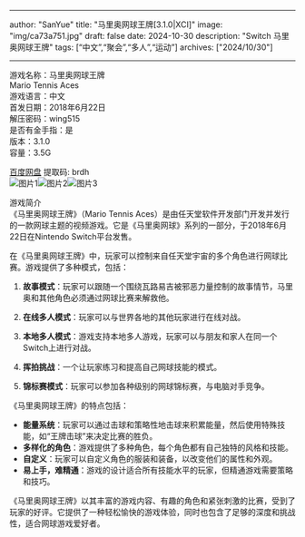 
---
author: "SanYue"
title: "马里奥网球王牌[3.1.0|XCI]"
image: "img/ca73a751.jpg"
draft: false
date: 2024-10-30
description: "Switch 马里奥网球王牌"
tags: [“中文”,“聚会”,“多人”,“运动”]
archives: ["2024/10/30"]

---

游戏名称：马里奥网球王牌   
Mario Tennis Aces    
游戏语言：中文  
首发日期：2018年6月22日  
解压密码：wing515  
是否有金手指：是  
版本：3.1.0   
容量：3.5G

[百度网盘](https://pan.baidu.com/s/1dN8sxYSWxVvE77kJQDYshw) 提取码: brdh  
![图片1](img/8a6b6cf1.jpg)![图片2](img/527c536d.jpg)![图片3](img/20180312120903.png)  

游戏简介  
《马里奥网球王牌》（Mario Tennis Aces）是由任天堂软件开发部门开发并发行的一款网球主题的视频游戏。它是《马里奥网球》系列的一部分，于2018年6月22日在Nintendo Switch平台发售。

在《马里奥网球王牌》中，玩家可以控制来自任天堂宇宙的多个角色进行网球比赛。游戏提供了多种模式，包括：

1. **故事模式**：玩家可以跟随一个围绕瓦路易吉被邪恶力量控制的故事情节，马里奥和其他角色必须通过网球比赛来解救他。

2. **在线多人模式**：玩家可以与世界各地的其他玩家进行在线对战。

3. **本地多人模式**：游戏支持本地多人游戏，玩家可以与朋友和家人在同一个Switch上进行对战。

4. **挥拍挑战**：一个让玩家练习和提高自己网球技能的模式。

5. **锦标赛模式**：玩家可以参加各种级别的网球锦标赛，与电脑对手竞争。

《马里奥网球王牌》的特点包括：

- **能量系统**：玩家可以通过击球和策略性地击球来积累能量，然后使用特殊技能，如“王牌击球”来决定比赛的胜负。
- **多样化的角色**：游戏提供了多种角色，每个角色都有自己独特的风格和技能。
- **自定义**：玩家可以自定义角色的服装和装备，以改变他们的属性和外观。
- **易上手，难精通**：游戏的设计适合所有技能水平的玩家，但精通游戏需要策略和技巧。

《马里奥网球王牌》以其丰富的游戏内容、有趣的角色和紧张刺激的比赛，受到了玩家的好评。它提供了一种轻松愉快的游戏体验，同时也包含了足够的深度和挑战性，适合网球游戏爱好者。
